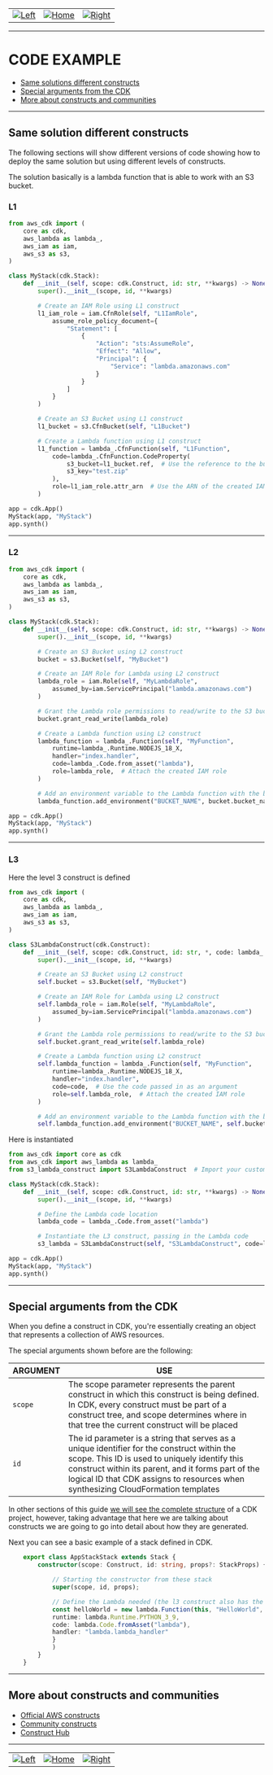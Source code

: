 <table align="center">
  <tr>
    <td>
        <a href="../docs/02-core-concepts.md">
        <img src="../static/icons/arrow_left.png" alt="Left" title="Core concepts">
      </a>
    </td>
    <td>
      <a href="../../README.md">
        <img src="../static/icons/house.png" alt="Home" title="Back to the index">
      </a>
    </td>
    <td>
      <a href="../docs/04-setup-instructions.md">
        <img src="../static/icons/arrow_right.png" alt="Right" title="CDK installation">
      </a>
    </td>
  </tr>
</table>

---

# CODE EXAMPLE

- [Same solutions different constructs](#same-solution-different-constructs)
- [Special arguments from the CDK](#special-arguments-from-the-cdk)
- [More about constructs and communities](#more-about-constructs-and-communities)

---

## Same solution different constructs

The following sections will show different versions of code showing how to deploy the same solution but using different levels of constructs.

The solution basically is a lambda function that is able to work with an S3 bucket.

### L1

```py
from aws_cdk import (
    core as cdk,
    aws_lambda as lambda_,
    aws_iam as iam,
    aws_s3 as s3,
)

class MyStack(cdk.Stack):
    def __init__(self, scope: cdk.Construct, id: str, **kwargs) -> None:
        super().__init__(scope, id, **kwargs)

        # Create an IAM Role using L1 construct
        l1_iam_role = iam.CfnRole(self, "L1IamRole",
            assume_role_policy_document={
                "Statement": [
                    {
                        "Action": "sts:AssumeRole",
                        "Effect": "Allow",
                        "Principal": {
                            "Service": "lambda.amazonaws.com"
                        }
                    }
                ]
            }
        )

        # Create an S3 Bucket using L1 construct
        l1_bucket = s3.CfnBucket(self, "L1Bucket")

        # Create a Lambda function using L1 construct
        l1_function = lambda_.CfnFunction(self, "L1Function",
            code=lambda_.CfnFunction.CodeProperty(
                s3_bucket=l1_bucket.ref,  # Use the reference to the bucket name
                s3_key="test.zip"
            ),
            role=l1_iam_role.attr_arn  # Use the ARN of the created IAM role
        )

app = cdk.App()
MyStack(app, "MyStack")
app.synth()
```

---

### L2

```py
from aws_cdk import (
    core as cdk,
    aws_lambda as lambda_,
    aws_iam as iam,
    aws_s3 as s3,
)

class MyStack(cdk.Stack):
    def __init__(self, scope: cdk.Construct, id: str, **kwargs) -> None:
        super().__init__(scope, id, **kwargs)

        # Create an S3 Bucket using L2 construct
        bucket = s3.Bucket(self, "MyBucket")

        # Create an IAM Role for Lambda using L2 construct
        lambda_role = iam.Role(self, "MyLambdaRole",
            assumed_by=iam.ServicePrincipal("lambda.amazonaws.com")
        )

        # Grant the Lambda role permissions to read/write to the S3 bucket
        bucket.grant_read_write(lambda_role)

        # Create a Lambda function using L2 construct
        lambda_function = lambda_.Function(self, "MyFunction",
            runtime=lambda_.Runtime.NODEJS_18_X,
            handler="index.handler",
            code=lambda_.Code.from_asset("lambda"),
            role=lambda_role,  # Attach the created IAM role
        )

        # Add an environment variable to the Lambda function with the bucket name
        lambda_function.add_environment("BUCKET_NAME", bucket.bucket_name)

app = cdk.App()
MyStack(app, "MyStack")
app.synth()
```

---

### L3

Here the level 3 construct is defined

```py
from aws_cdk import (
    core as cdk,
    aws_lambda as lambda_,
    aws_iam as iam,
    aws_s3 as s3,
)

class S3LambdaConstruct(cdk.Construct):
    def __init__(self, scope: cdk.Construct, id: str, *, code: lambda_.Code, **kwargs):
        super().__init__(scope, id, **kwargs)

        # Create an S3 Bucket using L2 construct
        self.bucket = s3.Bucket(self, "MyBucket")

        # Create an IAM Role for Lambda using L2 construct
        self.lambda_role = iam.Role(self, "MyLambdaRole",
            assumed_by=iam.ServicePrincipal("lambda.amazonaws.com")
        )

        # Grant the Lambda role permissions to read/write to the S3 bucket
        self.bucket.grant_read_write(self.lambda_role)

        # Create a Lambda function using L2 construct
        self.lambda_function = lambda_.Function(self, "MyFunction",
            runtime=lambda_.Runtime.NODEJS_18_X,
            handler="index.handler",
            code=code,  # Use the code passed in as an argument
            role=self.lambda_role,  # Attach the created IAM role
        )

        # Add an environment variable to the Lambda function with the bucket name
        self.lambda_function.add_environment("BUCKET_NAME", self.bucket.bucket_name)
```

Here is instantiated

```py
from aws_cdk import core as cdk
from aws_cdk import aws_lambda as lambda_
from s3_lambda_construct import S3LambdaConstruct  # Import your custom L3 construct

class MyStack(cdk.Stack):
    def __init__(self, scope: cdk.Construct, id: str, **kwargs) -> None:
        super().__init__(scope, id, **kwargs)

        # Define the Lambda code location
        lambda_code = lambda_.Code.from_asset("lambda")

        # Instantiate the L3 construct, passing in the Lambda code
        s3_lambda = S3LambdaConstruct(self, "S3LambdaConstruct", code=lambda_code)

app = cdk.App()
MyStack(app, "MyStack")
app.synth()
```

---

## Special arguments from the CDK

When you define a construct in CDK, you're essentially creating an object that represents a collection of AWS resources.

The special arguments shown before are the following:

| ARGUMENT | USE |
|---|---|
|`scope`| The scope parameter represents the parent construct in which this construct is being defined. In CDK, every construct must be part of a construct tree, and scope determines where in that tree the current construct will be placed |
|`id`| The id parameter is a string that serves as a unique identifier for the construct within the scope. This ID is used to uniquely identify this construct within its parent, and it forms part of the logical ID that CDK assigns to resources when synthesizing CloudFormation templates |


In other sections of this guide [we will see the complete structure](/02-workshop/01-project-structure/instructions.md) of a CDK project, however, taking advantage that here we are talking about constructs we are going to go into detail about how they are generated.

Next you can see a basic example of a stack defined in CDK.
```typescript
    export class AppStackStack extends Stack {
        constructor(scope: Construct, id: string, props?: StackProps) {

            // Starting the constructor from these stack
            super(scope, id, props);

            // Define the Lambda needed (the l3 construct also has the api getway)
            const helloWorld = new lambda.Function(this, "HelloWorld", {
            runtime: lambda.Runtime.PYTHON_3_9,
            code: lambda.Code.fromAsset("lambda"),
            handler: "lambda.lambda_handler"
            }
            )
        }
    }

```

---

## More about constructs and communities

- [Official AWS constructs](https://docs.aws.amazon.com/solutions/latest/constructs/welcome.html)
- [Community constructs](https://cdkpatterns.com/patterns/)
- [Construct Hub](https://constructs.dev)

---

<table align="center">
  <tr>
    <td>
        <a href="../docs/02-core-concepts.md">
        <img src="../static/icons/arrow_left.png" alt="Left" title="Core concepts">
      </a>
    </td>
    <td>
      <a href="../../README.md">
        <img src="../static/icons/house.png" alt="Home" title="Back to the index">
      </a>
    </td>
    <td>
      <a href="../docs/04-setup-instructions.md">
        <img src="../static/icons/arrow_right.png" alt="Right" title="CDK installation">
      </a>
    </td>
  </tr>
</table>